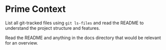# Prime Context

List all git-tracked files using `git ls-files` and read the README to understand the project structure and features.

Read the README and anything in the docs directory that would be relevant for an overview.